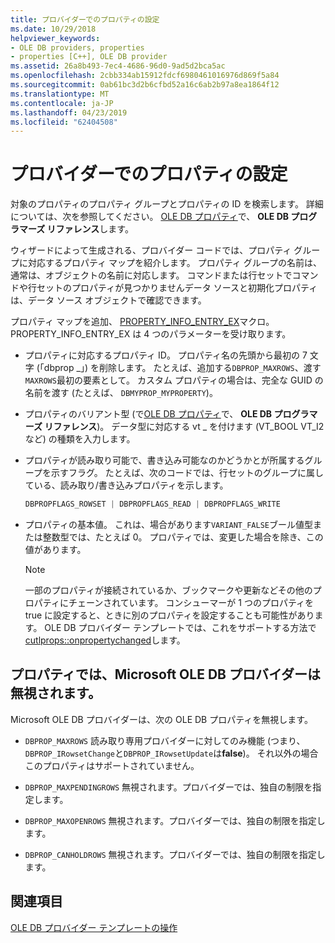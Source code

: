 ```yaml
---
title: プロバイダーでのプロパティの設定
ms.date: 10/29/2018
helpviewer_keywords:
- OLE DB providers, properties
- properties [C++], OLE DB provider
ms.assetid: 26a8b493-7ec4-4686-96d0-9ad5d2bca5ac
ms.openlocfilehash: 2cbb334ab15912fdcf6980461016976d869f5a84
ms.sourcegitcommit: 0ab61bc3d2b6cfbd52a16c6ab2b97a8ea1864f12
ms.translationtype: MT
ms.contentlocale: ja-JP
ms.lasthandoff: 04/23/2019
ms.locfileid: "62404508"
---
```

# <a name="setting-properties-in-your-provider"></a>プロバイダーでのプロパティの設定

対象のプロパティのプロパティ グループとプロパティの ID を検索します。 詳細については、次を参照してください。 [OLE DB プロパティ](/previous-versions/windows/desktop/ms722734(v=vs.85))で、 **OLE DB プログラマーズ リファレンス**します。

ウィザードによって生成される、プロバイダー コードでは、プロパティ グループに対応するプロパティ マップを紹介します。 プロパティ グループの名前は、通常は、オブジェクトの名前に対応します。 コマンドまたは行セットでコマンドや行セットのプロパティが見つかりませんデータ ソースと初期化プロパティは、データ ソース オブジェクトで確認できます。

プロパティ マップを追加、 [PROPERTY_INFO_ENTRY_EX](../../data/oledb/property-info-entry-ex.md)マクロ。 PROPERTY_INFO_ENTRY_EX は 4 つのパラメーターを受け取ります。

- プロパティに対応するプロパティ ID。 プロパティ名の先頭から最初の 7 文字 (「dbprop _」) を削除します。 たとえば、追加する`DBPROP_MAXROWS`、渡す`MAXROWS`最初の要素として。 カスタム プロパティの場合は、完全な GUID の名前を渡す (たとえば、 `DBMYPROP_MYPROPERTY`)。

- プロパティのバリアント型 (で[OLE DB プロパティ](/previous-versions/windows/desktop/ms722734(v=vs.85))で、 **OLE DB プログラマーズ リファレンス**)。 データ型に対応する vt _ を付けます (VT_BOOL VT_I2 など) の種類を入力します。

- プロパティが読み取り可能で、書き込み可能なのかどうかとが所属するグループを示すフラグ。 たとえば、次のコードでは、行セットのグループに属している、読み取り/書き込みプロパティを示します。

    ```cpp
    DBPROPFLAGS_ROWSET | DBPROPFLAGS_READ | DBPROPFLAGS_WRITE
    ```

- プロパティの基本値。 これは、場合があります`VARIANT_FALSE`ブール値型または整数型では、たとえば 0。 プロパティでは、変更した場合を除き、この値があります。

    > [!NOTE]
    > 一部のプロパティが接続されているか、ブックマークや更新などその他のプロパティにチェーンされています。 コンシューマーが 1 つのプロパティを true に設定すると、ときに別のプロパティを設定することも可能性があります。 OLE DB プロバイダー テンプレートでは、これをサポートする方法で[cutlprops::onpropertychanged](../../data/oledb/cutlprops-onpropertychanged.md)します。

## <a name="properties-ignored-by-microsoft-ole-db-providers"></a>プロパティでは、Microsoft OLE DB プロバイダーは無視されます。

Microsoft OLE DB プロバイダーは、次の OLE DB プロパティを無視します。

- `DBPROP_MAXROWS` 読み取り専用プロバイダーに対してのみ機能 (つまり、`DBPROP_IRowsetChange`と`DBPROP_IRowsetUpdate`は**false**)。 それ以外の場合このプロパティはサポートされていません。

- `DBPROP_MAXPENDINGROWS` 無視されます。プロバイダーでは、独自の制限を指定します。

- `DBPROP_MAXOPENROWS` 無視されます。プロバイダーでは、独自の制限を指定します。

- `DBPROP_CANHOLDROWS` 無視されます。プロバイダーでは、独自の制限を指定します。

## <a name="see-also"></a>関連項目

[OLE DB プロバイダー テンプレートの操作](../../data/oledb/working-with-ole-db-provider-templates.md)